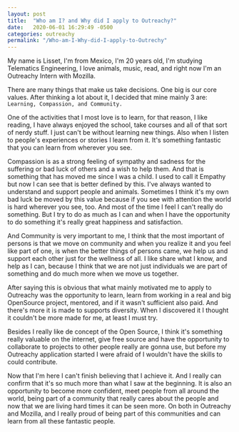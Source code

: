 ```yaml
---
layout: post
title:  "Who am I? and Why did I apply to Outreachy?"
date:   2020-06-01 16:29:49 -0500
categories: outreachy
permalink: "/Who-am-I-Why-did-I-apply-to-Outrechy"
---
```

My name is Lisset, I'm from Mexico, I'm 20 years old, I'm studying Telematics Engineering, I love animals, music, read, and right now I'm an Outreachy Intern with Mozilla.

There are many things that make us take decisions. One big is our core values. After thinking a lot about it, I decided that mine mainly 3 are: `Learning, Compassion, and Community.`

One of the activities that I most love is to learn, for that reason, I like reading, I have always enjoyed the school, take courses and all of that sort of nerdy stuff. I just can't be without learning new things. Also when I listen to people's experiences or stories I learn from it. It's something fantastic that you can learn from wherever you see.

Compassion is as a strong feeling of sympathy and sadness for the suffering or bad luck of others and a wish to help them. And that is something that has moved me since I was a child. I used to call it Empathy but now I can see that is better defined by this. I've always wanted to understand and support people and animals. Sometimes I think it's my own bad luck be moved by this value because if you see with attention the world is hard wherever you see, too. And most of the time I feel I can't really do something. But I try to do as much as I can and when I have the opportunity to do something it's really great happiness and satisfaction.

And Community is very important to me, I think that the most important of persons is that we move on community and when you realize it and you feel like part of one, is when the better things of persons came, we help us and support each other just for the wellness of all. I like share what I know, and help as I can, because I think that we are not just individuals we are part of something and do much more when we move us together.

After saying this is obvious that what mainly motivated me to apply to Outreachy was the opportunity to learn, learn from working in a real and big OpenSource project, mentored, and if it wasn't sufficient also paid. And there's more it is made to supports diversity. When I discovered it I thought it couldn't be more made for me, at least I must try.

Besides I really like de concept of the Open Source, I think it's something really valuable on the internet, give free source and have the opportunity to collaborate to projects to other people really are gonna use, but before my Outreachy application started I were afraid of I wouldn't have the skills to could contribute.

Now that I'm here I can't finish believing that I achieve it. And I really can confirm that it's so much more than what I saw at the beginning. It is also an opportunity to become more confident, meet people from all around the world, being part of a community that really cares about the people and now that we are living hard times it can be seen more. On both in Outreachy and Mozilla, and I really proud of being part of this communities and can learn from all these fantastic people.